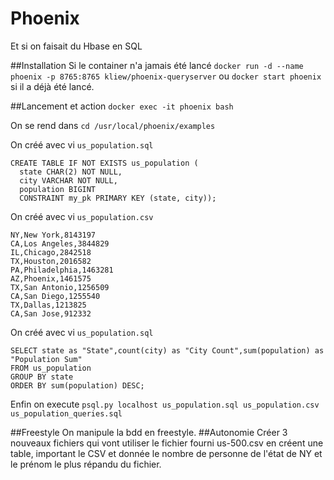 # Phoenix
Et si on faisait du Hbase en SQL

##Installation
Si le container n'a jamais été lancé `docker run -d --name phoenix -p 8765:8765 kliew/phoenix-queryserver` ou `docker start phoenix` si il a déjà été lancé.

##Lancement et action
`docker exec -it phoenix bash`

On se rend dans `cd /usr/local/phoenix/examples`

On créé avec vi `us_population.sql`

	CREATE TABLE IF NOT EXISTS us_population (
      state CHAR(2) NOT NULL,
      city VARCHAR NOT NULL,
      population BIGINT
      CONSTRAINT my_pk PRIMARY KEY (state, city));
      
On créé avec vi `us_population.csv`

	NY,New York,8143197
	CA,Los Angeles,3844829
	IL,Chicago,2842518
	TX,Houston,2016582
	PA,Philadelphia,1463281
	AZ,Phoenix,1461575
	TX,San Antonio,1256509
	CA,San Diego,1255540
	TX,Dallas,1213825
	CA,San Jose,912332
      
On créé avec vi `us_population.sql`

	SELECT state as "State",count(city) as "City Count",sum(population) as "Population Sum"
	FROM us_population
	GROUP BY state
	ORDER BY sum(population) DESC;
Enfin on execute `psql.py localhost us_population.sql us_population.csv us_population_queries.sql`

##Freestyle
On manipule la bdd en freestyle.
##Autonomie
Créer 3 nouveaux fichiers qui vont utiliser le fichier fourni us-500.csv en créent une table, important le CSV et donnée le nombre de personne de l'état de NY et le prénom le plus répandu du fichier.